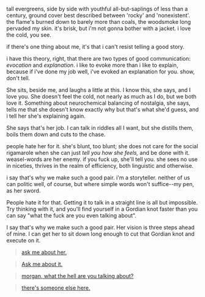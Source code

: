 tall evergreens, side by side with youthful all-but-saplings of less than a century, ground cover best described between 'rocky' and 'nonexistent'. the flame's burned down to barely more than coals, the woodsmoke long pervaded my skin. it's brisk, but i'm not gonna bother with a jacket. i love the cold, you see.

if there's one thing about me, it's that i can't resist telling a good story. 

i have this theory, right, that there are two types of good communication: _evocation_ and _explanation_. i like to evoke more than i like to explain, because if i've done my job well, i've evoked an explanation for you. show, don't tell.

She sits, beside me, and laughs a little at this. I know this, she says, and I love you. She doesn't feel the cold, not nearly as much as I do, but we both love it. Something about neurochemical balancing of nostalgia, she says, tells me that she doesn't know exactly why but that's what she'd guess, and i tell her she's explaining again.

She says that's her job. I can talk in riddles all I want, but she distills them, boils them down and cuts to the chase. 

people hate her for it. she's blunt, too blunt; she does not care for the social rigamarole when she can just _tell you how she feels,_ and be done with it. weasel-words are her enemy. if you fuck up, she'll tell you. she sees no use in niceties, thrives in the realm of efficiency, both linguistic and otherwise.

i say that's why we make such a good pair. i'm a storyteller. neither of us can politic well, of course, but where simple words won't suffice--my pen, as her sword.

People hate it for that. Getting it to talk in a straight line is all but impossible. Try thinking with it, and you'll find yourself in a Gordian knot faster than you can say "what the fuck are you even talking about". 

I say that's why we make such a good pair. Her vision is three steps ahead of mine. I can get her to sit down long enough to cut that Gordian knot and execute on it.

> [ask me about her.](https://github.com/morganmayday/about/blob/main/campfire/ask-it.md) 

> [Ask me about it.](https://github.com/morganmayday/about/blob/main/campfire/ask-her.md) 

> [morgan, what the hell are you talking about?](https://github.com/morganmayday/about/blob/main/campfire/explain-yourself.md) 

> [there's someone else here.](https://github.com/morganmayday/about/blob/main/campfire/enter-him.md)

